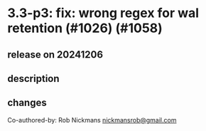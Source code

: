 # 3.3-p3: fix: wrong regex for wal retention (#1026) (#1058)

## release on 20241206

## description

## changes

Co-authored-by: Rob Nickmans <a href="mailto:nickmansrob@gmail.com">nickmansrob@gmail.com</a>

